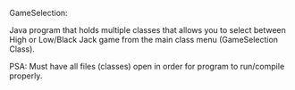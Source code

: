 GameSelection:

Java program that holds multiple classes that allows you to select between High or Low/Black Jack game from the main class menu (GameSelection Class). 

PSA: Must have all files (classes) open in order for program to run/compile properly.
